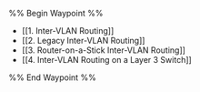 %% Begin Waypoint %%
- [[1. Inter-VLAN Routing]]
- [[2. Legacy Inter-VLAN Routing]]
- [[3. Router-on-a-Stick Inter-VLAN Routing]]
- [[4. Inter-VLAN Routing on a Layer 3 Switch]]

%% End Waypoint %%

